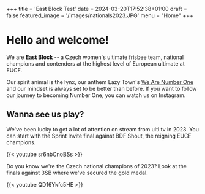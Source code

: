 +++
title = 'East Block Test'
date = 2024-03-20T17:52:38+01:00
draft = false
featured_image = '/images/nationals2023.JPG'
menu = "Home"
+++

<!-- # East Block Test Website -->

# Hello and welcome!

We are **East Block** -- a Czech women's ultimate frisbee team, national champions and contenders at the highest level of European ultimate at EUCF.

Our spirit animal is the lynx, our anthem Lazy Town's [We Are Number One](https://www.youtube.com/watch?v=PfYnvDL0Qcw) and our mindset is always set to be better than before. If you want to follow our journey to becoming Number One, you can watch us on Instagram.

## Wanna see us play?

We've been lucky to get a lot of attention on stream from ulti.tv in 2023. You can start with the Sprint Invite final against BDF Shout, the reigning EUCF champions.

{{< youtube sr6nbCnoBSs >}}

Do you know we're the Czech national champions of 2023? Look at the finals against 3SB where we've secured the gold medal.

{{< youtube QD16Ykfc5HE >}}